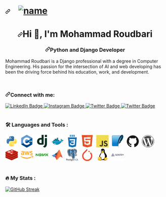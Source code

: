 <h1 dir="auto"><a id="" class="anchor" aria-hidden="true" href="#"><svg class="octicon octicon-link"  viewBox="0 0 16 16" version="1.1" width="16" height="16" aria-hidden="true"><path d="m7.775 3.275 1.25-1.25a3.5 3.5 0 1 1 4.95 4.95l-2.5 2.5a3.5 3.5 0 0 1-4.95 0 .751.751 0 0 1 .018-1.042.751.751 0 0 1 1.042-.018 1.998 1.998 0 0 0 2.83 0l2.5-2.5a2.002 2.002 0 0 0-2.83-2.83l-1.25 1.25a.751.751 0 0 1-1.042-.018.751.751 0 0 1-.018-1.042Zm-4.69 9.64a1.998 1.998 0 0 0 2.83 0l1.25-1.25a.751.751 0 0 1 1.042.018.751.751 0 0 1 .018 1.042l-1.25 1.25a3.5 3.5 0 1 1-4.95-4.95l2.5-2.5a3.5 3.5 0 0 1 4.95 0 .751.751 0 0 1-.018 1.042.751.751 0 0 1-1.042.018 1.998 1.998 0 0 0-2.83 0l-2.5 2.5a1.998 1.998 0 0 0 0 2.83Z"></path></svg></a><a target="_blank" rel="noopener noreferrer nofollow" href="https://user-images.githubusercontent.com/115201845/211271648-e5090c01-abc8-4e3a-908d-a0bb837f0c85.svg"><img src="https://user-images.githubusercontent.com/115201845/211271648-e5090c01-abc8-4e3a-908d-a0bb837f0c85.svg" alt="name" style="max-width: 100%; margin-left:5%;"></a></h1>


<h1 align="center" dir="auto"><a id="user-content-hi--im-ali-bigdeli" class="anchor" aria-hidden="true" href="#hi--im-ali-bigdeli"><svg class="octicon octicon-link" viewBox="0 0 16 16" version="1.1" width="16" height="16" aria-hidden="true"><path d="m7.775 3.275 1.25-1.25a3.5 3.5 0 1 1 4.95 4.95l-2.5 2.5a3.5 3.5 0 0 1-4.95 0 .751.751 0 0 1 .018-1.042.751.751 0 0 1 1.042-.018 1.998 1.998 0 0 0 2.83 0l2.5-2.5a2.002 2.002 0 0 0-2.83-2.83l-1.25 1.25a.751.751 0 0 1-1.042-.018.751.751 0 0 1-.018-1.042Zm-4.69 9.64a1.998 1.998 0 0 0 2.83 0l1.25-1.25a.751.751 0 0 1 1.042.018.751.751 0 0 1 .018 1.042l-1.25 1.25a3.5 3.5 0 1 1-4.95-4.95l2.5-2.5a3.5 3.5 0 0 1 4.95 0 .751.751 0 0 1-.018 1.042.751.751 0 0 1-1.042.018 1.998 1.998 0 0 0-2.83 0l-2.5 2.5a1.998 1.998 0 0 0 0 2.83Z"></path></svg></a>Hi 👋, I'm Mohammad Roudbari</h1>

<h3 align="center" dir="auto"><a id="user-content-iot-and-ai-developer" class="anchor" aria-hidden="true" href="#iot-and-ai-developer"><svg class="octicon octicon-link" viewBox="0 0 16 16" version="1.1" width="16" height="16" aria-hidden="true"><path d="m7.775 3.275 1.25-1.25a3.5 3.5 0 1 1 4.95 4.95l-2.5 2.5a3.5 3.5 0 0 1-4.95 0 .751.751 0 0 1 .018-1.042.751.751 0 0 1 1.042-.018 1.998 1.998 0 0 0 2.83 0l2.5-2.5a2.002 2.002 0 0 0-2.83-2.83l-1.25 1.25a.751.751 0 0 1-1.042-.018.751.751 0 0 1-.018-1.042Zm-4.69 9.64a1.998 1.998 0 0 0 2.83 0l1.25-1.25a.751.751 0 0 1 1.042.018.751.751 0 0 1 .018 1.042l-1.25 1.25a3.5 3.5 0 1 1-4.95-4.95l2.5-2.5a3.5 3.5 0 0 1 4.95 0 .751.751 0 0 1-.018 1.042.751.751 0 0 1-1.042.018 1.998 1.998 0 0 0-2.83 0l-2.5 2.5a1.998 1.998 0 0 0 0 2.83Z"></path></svg></a>Python and Django Developer</h3>

<p align="left" dir="auto">Mohammad Roudbari is a Django professional with a degree in Computer Engineering. His passion for the intersection of AI and web developing has been the driving force behind his education, work, and development.</p>

<br>
<h3 align="left" dir="auto"><a id="user-content-connect-with-me" class="anchor" aria-hidden="true" href="#connect-with-me"><svg class="octicon octicon-link" viewBox="0 0 16 16" version="1.1" width="16" height="16" aria-hidden="true"><path d="m7.775 3.275 1.25-1.25a3.5 3.5 0 1 1 4.95 4.95l-2.5 2.5a3.5 3.5 0 0 1-4.95 0 .751.751 0 0 1 .018-1.042.751.751 0 0 1 1.042-.018 1.998 1.998 0 0 0 2.83 0l2.5-2.5a2.002 2.002 0 0 0-2.83-2.83l-1.25 1.25a.751.751 0 0 1-1.042-.018.751.751 0 0 1-.018-1.042Zm-4.69 9.64a1.998 1.998 0 0 0 2.83 0l1.25-1.25a.751.751 0 0 1 1.042.018.751.751 0 0 1 .018 1.042l-1.25 1.25a3.5 3.5 0 1 1-4.95-4.95l2.5-2.5a3.5 3.5 0 0 1 4.95 0 .751.751 0 0 1-.018 1.042.751.751 0 0 1-1.042.018 1.998 1.998 0 0 0-2.83 0l-2.5 2.5a1.998 1.998 0 0 0 0 2.83Z"></path></svg></a>Connect with me:</h3>

 

<div id="badges">
  <a href="https://linkedin.com/in/mohammadroudbari">
    <img src="https://img.shields.io/badge/LinkedIn-blue?style=for-the-badge&logo=linkedin&logoColor=white" alt="LinkedIn Badge"/>
  </a>
  <a href="https://instagram.com/mohammadroudbarii?igshid=OGQ5ZDc2ODk2ZA==">
    <img src="https://img.shields.io/badge/instagram-red?logo=instagram&logoColor=white&style=for-the-badge" alt="Instagram Badge"/>
  </a>
  <a href="https://www.facebook.com/mohammadroudbarii?mibextid=LQQJ4d">
    <img src="https://img.shields.io/badge/Facebook-blue?style=for-the-badge&logo=facebook&logoColor=white" alt="Twitter Badge"/>
  </a>
  <a href="mailto:mohammadroodbari2019@gmail.com">
    <img src="https://img.shields.io/badge/Gmail-red?style=for-the-badge&logo=gmail&logoColor=white" alt="Twitter Badge"/>
  </a>
</div>



<br>


### :hammer_and_wrench: Languages and Tools :
<div>
  <img src="https://github.com/devicons/devicon/blob/master/icons/python/python-original.svg" title="Python" alt="Python" width="40" height="40"/>&nbsp;
  <img src="https://github.com/devicons/devicon/blob/master/icons/cplusplus/cplusplus-original.svg" title="C++" alt="C++" width="40" height="40"/>&nbsp;
  <img src="https://github.com/devicons/devicon/blob/master/icons/django/django-plain.svg" title="Django" alt="Django" width="40" height="40"/>&nbsp;
  <img src="https://github.com/devicons/devicon/blob/master/icons/docker/docker-original.svg" title="Docker" alt="Docker" width="40" height="40"/>&nbsp;
  <img src="https://github.com/devicons/devicon/blob/master/icons/css3/css3-plain-wordmark.svg"  title="CSS3" alt="CSS" width="40" height="40"/>&nbsp;
  <img src="https://github.com/devicons/devicon/blob/master/icons/html5/html5-original.svg" title="HTML5" alt="HTML" width="40" height="40"/>&nbsp;
  <img src="https://github.com/devicons/devicon/blob/master/icons/javascript/javascript-original.svg" title="JavaScript" alt="JavaScript" width="40" height="40"/>&nbsp;
  <img src="https://github.com/devicons/devicon/blob/master/icons/sqlite/sqlite-original.svg" title="Sqlite"  alt="Sqlite" width="40" height="40"/>&nbsp;
  <img src="https://github.com/devicons/devicon/blob/master/icons/github/github-original.svg" title="Github"  alt="Github" width="40" height="40"/>&nbsp;
  <img src="https://github.com/devicons/devicon/blob/master/icons/wordpress/wordpress-plain.svg" title="Wordpress" alt="Wordpress" width="40" height="40"/>&nbsp;
  <img src="https://github.com/devicons/devicon/blob/master/icons/redis/redis-original.svg" title="Celery" alt="Celery" width="40" height="40"/>&nbsp;
  <img src="https://github.com/devicons/devicon/blob/master/icons/amazonwebservices/amazonwebservices-plain-wordmark.svg" title="AWS" alt="AWS" width="40" height="40"/>&nbsp;
  <img src="https://github.com/devicons/devicon/blob/master/icons/nginx/nginx-original.svg" title="Nginx" alt="Nginx" width="40" height="40"/>&nbsp;
  <img src="https://github.com/devicons/devicon/blob/master/icons/matlab/matlab-original.svg" title="Matlab" alt="matlab" width="40" height="40"/>&nbsp;
  <img src="https://github.com/devicons/devicon/blob/master/icons/postgresql/postgresql-original-wordmark.svg" title="Postgresql" alt="postgresql" width="40" height="40"/>&nbsp;
  <img src="https://github.com/devicons/devicon/blob/master/icons/pytorch/pytorch-original.svg" title="Pytorch" alt="pytorch" width="40" height="40"/>&nbsp;
  <img src="https://github.com/devicons/devicon/blob/master/icons/linux/linux-original.svg" title="Linux" alt="linux" width="40" height="40"/>&nbsp;
  <img src="https://github.com/devicons/devicon/blob/master/icons/sentry/sentry-original-wordmark.svg" title="Sentry" alt="Sentry" width="40" height="40"/>&nbsp;
</div>


<br>

### :fire: My Stats :
[![GitHub Streak](https://streak-stats.demolab.com/?user=MhmdRdbri)](https://git.io/streak-stats)


<!--
**MhmdRdbri/MhmdRdbri** is a ✨ _special_ ✨ repository because its `README.md` (this file) appears on your GitHub profile.

Here are some ideas to get you started:

- 🔭 I’m currently working on ...
  🌱 I’m currently learning CI/CD
- 👯 I’m looking to collaborate on ...
- 🤔 I’m looking for help with ...
- 💬 Ask me about ...
- 📫 How to reach me: ...
- 😄 Pronouns: ...
- ⚡ Fun fact: ...
-->
